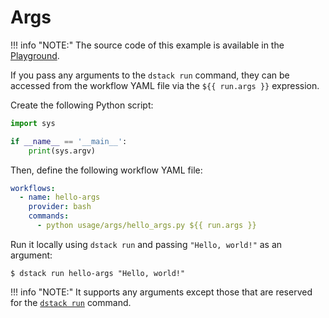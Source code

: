 # Args

!!! info "NOTE:"
    The source code of this example is available in the <a href="https://github.com/dstackai/dstack-playground#readme" target="__blank">Playground</a>. 

If you pass any arguments to the `dstack run` command, they can be accessed from the workflow YAML file via
the `${{ run.args }}` expression. 

Create the following Python script:

<div editor-title="usage/args/hello_args.py">

```python
import sys

if __name__ == '__main__':
    print(sys.argv)
```

</div> 

Then, define the following workflow YAML file:

<div editor-title=".dstack/workflows/args.yaml"> 

```yaml
workflows:
  - name: hello-args
    provider: bash
    commands:
      - python usage/args/hello_args.py ${{ run.args }}
```
 
</div>

Run it locally using `dstack run` and passing `"Hello, world!"` as an argument:

<div class="termy">

```shell
$ dstack run hello-args "Hello, world!"
```

</div>

!!! info "NOTE:"
    It supports any arguments except those that are reserved for the [`dstack run`](../reference/cli/run.md) command.